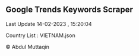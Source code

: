 

## Google Trends Keywords Scraper 
 
Last Update 14-02-2023 , 15:20:04

Country List :
VIETNAM.json



© Abdul Muttaqin 
